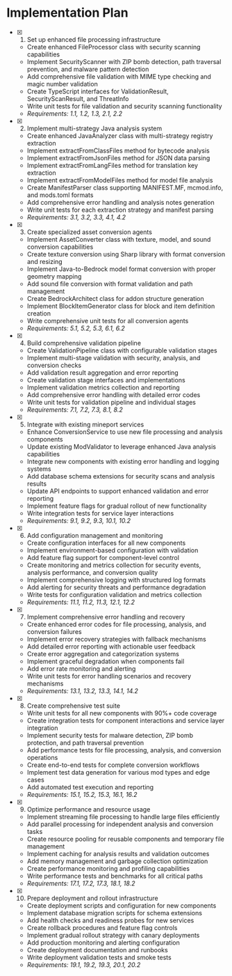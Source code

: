 # Implementation Plan

- [x] 1. Set up enhanced file processing infrastructure
  - Create enhanced FileProcessor class with security scanning capabilities
  - Implement SecurityScanner with ZIP bomb detection, path traversal prevention, and malware pattern detection
  - Add comprehensive file validation with MIME type checking and magic number validation
  - Create TypeScript interfaces for ValidationResult, SecurityScanResult, and ThreatInfo
  - Write unit tests for file validation and security scanning functionality
  - _Requirements: 1.1, 1.2, 1.3, 2.1, 2.2_

- [x] 2. Implement multi-strategy Java analysis system
  - Create enhanced JavaAnalyzer class with multi-strategy registry extraction
  - Implement extractFromClassFiles method for bytecode analysis
  - Implement extractFromJsonFiles method for JSON data parsing
  - Implement extractFromLangFiles method for translation key extraction
  - Implement extractFromModelFiles method for model file analysis
  - Create ManifestParser class supporting MANIFEST.MF, mcmod.info, and mods.toml formats
  - Add comprehensive error handling and analysis notes generation
  - Write unit tests for each extraction strategy and manifest parsing
  - _Requirements: 3.1, 3.2, 3.3, 4.1, 4.2_

- [x] 3. Create specialized asset conversion agents
  - Implement AssetConverter class with texture, model, and sound conversion capabilities
  - Create texture conversion using Sharp library with format conversion and resizing
  - Implement Java-to-Bedrock model format conversion with proper geometry mapping
  - Add sound file conversion with format validation and path management
  - Create BedrockArchitect class for addon structure generation
  - Implement BlockItemGenerator class for block and item definition creation
  - Write comprehensive unit tests for all conversion agents
  - _Requirements: 5.1, 5.2, 5.3, 6.1, 6.2_

- [x] 4. Build comprehensive validation pipeline
  - Create ValidationPipeline class with configurable validation stages
  - Implement multi-stage validation with security, analysis, and conversion checks
  - Add validation result aggregation and error reporting
  - Create validation stage interfaces and implementations
  - Implement validation metrics collection and reporting
  - Add comprehensive error handling with detailed error codes
  - Write unit tests for validation pipeline and individual stages
  - _Requirements: 7.1, 7.2, 7.3, 8.1, 8.2_

- [x] 5. Integrate with existing mineport services
  - Enhance ConversionService to use new file processing and analysis components
  - Update existing ModValidator to leverage enhanced Java analysis capabilities
  - Integrate new components with existing error handling and logging systems
  - Add database schema extensions for security scans and analysis results
  - Update API endpoints to support enhanced validation and error reporting
  - Implement feature flags for gradual rollout of new functionality
  - Write integration tests for service layer interactions
  - _Requirements: 9.1, 9.2, 9.3, 10.1, 10.2_

- [x] 6. Add configuration management and monitoring
  - Create configuration interfaces for all new components
  - Implement environment-based configuration with validation
  - Add feature flag support for component-level control
  - Create monitoring and metrics collection for security events, analysis performance, and conversion quality
  - Implement comprehensive logging with structured log formats
  - Add alerting for security threats and performance degradation
  - Write tests for configuration validation and metrics collection
  - _Requirements: 11.1, 11.2, 11.3, 12.1, 12.2_

- [x] 7. Implement comprehensive error handling and recovery
  - Create enhanced error codes for file processing, analysis, and conversion failures
  - Implement error recovery strategies with fallback mechanisms
  - Add detailed error reporting with actionable user feedback
  - Create error aggregation and categorization systems
  - Implement graceful degradation when components fail
  - Add error rate monitoring and alerting
  - Write unit tests for error handling scenarios and recovery mechanisms
  - _Requirements: 13.1, 13.2, 13.3, 14.1, 14.2_

- [x] 8. Create comprehensive test suite
  - Write unit tests for all new components with 90%+ code coverage
  - Create integration tests for component interactions and service layer integration
  - Implement security tests for malware detection, ZIP bomb protection, and path traversal prevention
  - Add performance tests for file processing, analysis, and conversion operations
  - Create end-to-end tests for complete conversion workflows
  - Implement test data generation for various mod types and edge cases
  - Add automated test execution and reporting
  - _Requirements: 15.1, 15.2, 15.3, 16.1, 16.2_

- [x] 9. Optimize performance and resource usage
  - Implement streaming file processing to handle large files efficiently
  - Add parallel processing for independent analysis and conversion tasks
  - Create resource pooling for reusable components and temporary file management
  - Implement caching for analysis results and validation outcomes
  - Add memory management and garbage collection optimization
  - Create performance monitoring and profiling capabilities
  - Write performance tests and benchmarks for all critical paths
  - _Requirements: 17.1, 17.2, 17.3, 18.1, 18.2_

- [x] 10. Prepare deployment and rollout infrastructure
  - Create deployment scripts and configuration for new components
  - Implement database migration scripts for schema extensions
  - Add health checks and readiness probes for new services
  - Create rollback procedures and feature flag controls
  - Implement gradual rollout strategy with canary deployments
  - Add production monitoring and alerting configuration
  - Create deployment documentation and runbooks
  - Write deployment validation tests and smoke tests
  - _Requirements: 19.1, 19.2, 19.3, 20.1, 20.2_